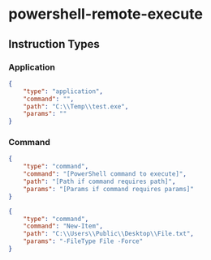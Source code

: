 # powershell-remote-execute








## Instruction Types

### Application
```json
{
    "type": "application",
    "command": "",
    "path": "C:\\Temp\\test.exe",
    "params": ""
}
```


### Command
```json
{
    "type": "command",
    "command": "[PowerShell command to execute]",
    "path": "[Path if command requires path]",
    "params": "[Params if command requires params]"
}
```

```json
{
    "type": "command",
    "command": "New-Item",
    "path": "C:\\Users\\Public\\Desktop\\File.txt",
    "params": "-FileType File -Force"
}
```